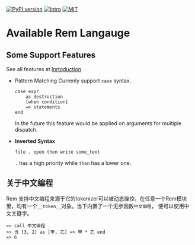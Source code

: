 [![PyPI version](https://img.shields.io/pypi/v/remlang.svg)](https://pypi.python.org/pypi/remlang)
[![Intro](https://img.shields.io/badge/intro-remlang-red.svg)](https://github.com/thautwarm/Rem/blob/master/intro.md)
[![MIT](https://img.shields.io/badge/license-MIT-blue.svg?style=flat)](https://github.com/thautwarm/Rem/blob/master/LICENSE)


# Available Rem Langauge


## Some Support Features

See all features at [Inrtoduction](./intro.md).

- Pattern Matching
    Currenly support `case` syntax.
    ```
    case expr 
        as destruction 
        [when condition]
        => statements
    end
    ```
    In the future this feature would be applied on arguments for multiple dispatch.

- **Inverted Syntax**

    ```
    file . open then write some_text
    ```
    
    `.` has a high priority while `then` has a lower one.


## 关于中文编程

Rem 支持中文编程来源于它的tokenizer可以被动态操控，在任意一个Rem模块里，均有一个`__token__`对象。当下内置了一个无参函数`中文编程`， 便可以使用中文关键字。

```
>> call 中文编程
>> 当 [3, 2] as [甲, 乙] => 甲 * 乙 end
=> 6
```

    

